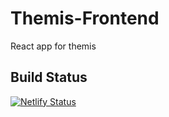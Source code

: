# Themis-Frontend
React app for themis
## Build Status
[![Netlify Status](https://api.netlify.com/api/v1/badges/4b6722d2-287f-441c-8fac-b64c71e21ffd/deploy-status)](https://app.netlify.com/sites/themis-ar/deploys)
